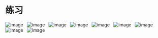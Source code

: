 练习 
====  
![image](https://github.com/mhyc666/meng/tree/master/pic/S71026-112539.jpg)  
![image](https://github.com/mhyc666/meng/tree/master/pic/S71026-112535.jpg)  
![image](https://github.com/mhyc666/meng/tree/master/pic/S71026-112545.jpg)  
![image](https://github.com/mhyc666/meng/tree/master/pic/S71026-112553.jpg)  
![image](https://github.com/mhyc666/meng/tree/master/pic/S71026-112604.jpg)  
![image](https://github.com/mhyc666/meng/tree/master/pic/S71026-112610.jpg)  
![image](https://github.com/mhyc666/meng/tree/master/pic/S71026-112616.jpg)  
![image](https://github.com/mhyc666/meng/tree/master/pic/S71026-112634.jpg)  
![image](https://github.com/mhyc666/meng/tree/master/pic/S71026-112648.jpg)  

